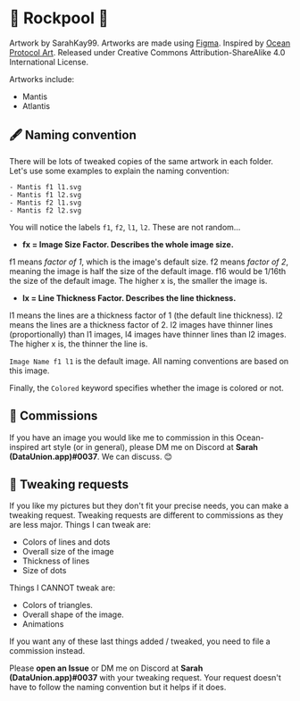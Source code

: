 # 🎨 Rockpool 🎨
Artwork by SarahKay99. Artworks are made using [Figma](https://www.figma.com/). Inspired by [Ocean Protocol Art](https://oceanprotocol.com/art). Released under Creative Commons Attribution-ShareAlike 4.0 International License.

Artworks include:

- Mantis
- Atlantis

## 🖋️ Naming convention
There will be lots of tweaked copies of the same artwork in each folder. Let's use some examples to explain the naming convention:

```
- Mantis f1 l1.svg
- Mantis f1 l2.svg
- Mantis f2 l1.svg
- Mantis f2 l2.svg
```

You will notice the labels `f1`, `f2`, `l1`, `l2`. These are not random...

- **fx = Image Size Factor. Describes the whole image size.**

f1 means *factor of 1*, which is the image's default size. f2 means *factor of 2*, meaning the image is half the size of the default image. f16 would be 1/16th the size of the default image. The higher x is, the smaller the image is.


- **lx = Line Thickness Factor. Describes the line thickness.**

l1 means the lines are a thickness factor of 1 (the default line thickness). l2 means the lines are a thickness factor of 2. l2 images have thinner lines (proportionally) than l1 images, l4 images have thinner lines than l2 images. The higher x is, the thinner the line is.

`Image Name f1 l1` is the default image. All naming conventions are based on this image.


Finally, the `Colored` keyword specifies whether the image is colored or not. 

## 🍦 Commissions

If you have an image you would like me to commission in this Ocean-inspired art style (or in general), please DM me on Discord at **Sarah (DataUnion.app)#0037**. We can discuss. 😊

## 🧜 Tweaking requests 

If you like my pictures but they don't fit your precise needs, you can make a tweaking request. Tweaking requests are different to commissions as they are less major. Things I can tweak are:

- Colors of lines and dots
- Overall size of the image
- Thickness of lines 
- Size of dots

Things I CANNOT tweak are:

- Colors of triangles.
- Overall shape of the image.
- Animations

If you want any of these last things added / tweaked, you need to file a commission instead.

Please **open an Issue** or DM me on Discord at **Sarah (DataUnion.app)#0037** with your tweaking request. Your request doesn't have to follow the naming convention but it helps if it does.
